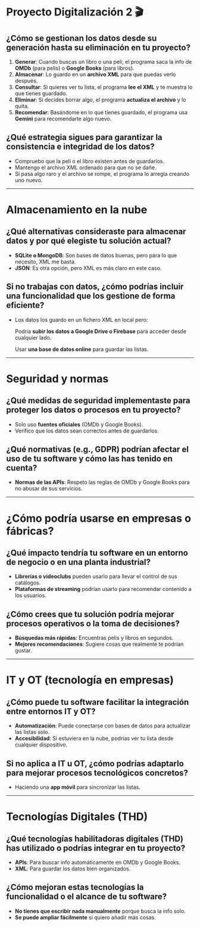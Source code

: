 # Proyecto Digitalización 2 🎬  

## ¿Cómo se gestionan los datos desde su generación hasta su eliminación en tu proyecto?
1. **Generar**: Cuando buscas un libro o una peli, el programa saca la info de **OMDb** (para pelis) o **Google Books** (para libros).  
2. **Almacenar**: Lo guardo en un **archivo XML** para que puedas verlo después.  
3. **Consultar**: Si quieres ver tu lista, el programa **lee el XML** y te muestra lo que tienes guardado.  
4. **Eliminar**: Si decides borrar algo, el programa **actualiza el archivo** y lo quita.  
5. **Recomendar**: Basándome en lo que tienes guardado, el programa usa **Gemini** para recomendarte algo nuevo.  

##  ¿Qué estrategia sigues para garantizar la consistencia e integridad de los datos?
- Compruebo que la peli o el libro existen antes de guardarlos.  
- Mantengo el archivo XML ordenado para que no se dañe.  
- Si pasa algo raro y el archivo se rompe, el programa lo arregla creando uno nuevo.  

---

#  Almacenamiento en la nube  

## ¿Qué alternativas consideraste para almacenar datos y por qué elegiste tu solución actual?
- **SQLite o MongoDB**: Son bases de datos buenas, pero para lo que necesito, XML me basta.  
- **JSON**: Es otra opción, pero XML es más claro en este caso.  

## Si no trabajas con datos, ¿cómo podrías incluir una funcionalidad que los gestione de forma eficiente?
- Los datos los guardo en un fichero XML en local pero:

    Podría **subir los datos a Google Drive o Firebase** para acceder desde cualquier lado.

    Usar **una base de datos online** para guardar las listas.  

---

# Seguridad y normas  

## ¿Qué medidas de seguridad implementaste para proteger los datos o procesos en tu proyecto?
- Solo uso **fuentes oficiales** (OMDb y Google Books).  
- Verifico que los datos sean correctos antes de guardarlos.  

## ¿Qué normativas (e.g., GDPR) podrían afectar el uso de tu software y cómo las has tenido en cuenta?
- **Normas de las APIs**: Respeto las reglas de OMDb y Google Books para no abusar de sus servicios.  

---

# ¿Cómo podría usarse en empresas o fábricas?  

## ¿Qué impacto tendría tu software en un entorno de negocio o en una planta industrial? 
- **Librerías o videoclubs** pueden usarlo para llevar el control de sus catálogos.  
- **Plataformas de streaming** podrían usarlo para recomendar contenido a los usuarios.  

## ¿Cómo crees que tu solución podría mejorar procesos operativos o la toma de decisiones?
- **Búsquedas más rápidas**: Encuentras pelis y libros en segundos.  
- **Mejores recomendaciones**: Sugiere cosas que realmente te podrían gustar.  

---

# IT y OT (tecnología en empresas)  

## ¿Cómo puede tu software facilitar la integración entre entornos IT y OT? 
- **Automatización**: Puede conectarse con bases de datos para actualizar las listas solo.  
- **Accesibilidad**: Si estuviera en la nube, podrías ver tu lista desde cualquier dispositivo.  

## Si no aplica a IT u OT, ¿cómo podrías adaptarlo para mejorar procesos tecnológicos concretos? 
- Haciendo una **app móvil** para sincronizar las listas.  

---

# Tecnologías Digitales (THD)  

## ¿Qué tecnologías habilitadoras digitales (THD) has utilizado o podrías integrar en tu proyecto?
- **APIs**: Para buscar info automáticamente en OMDb y Google Books.  
- **XML**: Para guardar los datos bien organizados.  

## ¿Cómo mejoran estas tecnologías la funcionalidad o el alcance de tu software?
- **No tienes que escribir nada manualmente** porque busca la info solo.  
- **Se puede ampliar fácilmente** si quiero añadir más cosas.  

